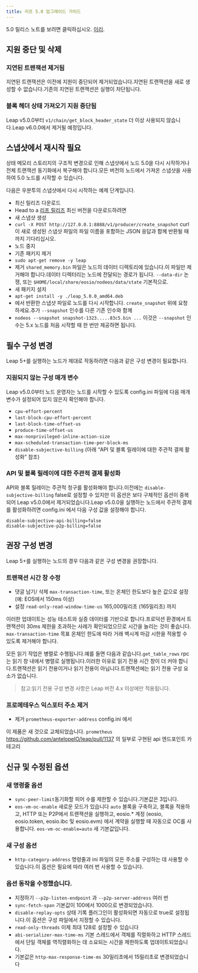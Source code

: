 ```yaml
---
title: 리프 5.0 업그레이드 가이드
---
```


5.0 릴리스 노트를 보려면 클릭하십시오. [이리](https://github.com/AntelopeIO/leap/releases/tag/v5.0.0-rc2).

## 지원 중단 및 삭제

### 지연된 트랜잭션 제거됨
지연된 트랜잭션은 이전에 지원이 중단되어 제거되었습니다.지연된 트랜잭션을 새로 생성할 수 없습니다.기존의 지연된 트랜잭션은 실행이 차단됩니다.

### 블록 헤더 상태 가져오기 지원 중단됨
Leap v5.0.0부터 `v1/chain/get_block_header_state` 더 이상 사용되지 않습니다.Leap v6.0.0에서 제거될 예정입니다.

## 스냅샷에서 재시작 필요
상태 메모리 스토리지의 구조적 변경으로 인해 스냅샷에서 노드 5.0을 다시 시작하거나 전체 트랜잭션 동기화에서 복구해야 합니다.모든 버전의 노드에서 가져온 스냅샷을 사용하여 5.0 노드를 시작할 수 있습니다.

다음은 우분투의 스냅샷에서 다시 시작하는 예제 단계입니다.
- 최신 릴리즈 다운로드
 - Head to a [리프 릴리즈](https://github.com/AntelopeIO/leap/releases) 최신 버전을 다운로드하려면
- 새 스냅샷 생성
 - `curl -X POST http://127.0.0.1:8888/v1/producer/create_snapshot`
      curl이 새로 생성된 스냅샷 파일의 파일 이름을 포함하는 JSON 응답과 함께 반환될 때까지 기다리십시오.
- 노드 중지
- 기존 패키지 제거
 - `sudo apt-get remove -y leap`
- 제거 `shared_memory.bin` 파일은 노드의 데이터 디렉토리에 있습니다.이 파일만 제거해야 합니다.데이터 디렉터리는 노드에 전달되는 경로가 됩니다. `--data-dir` 논쟁, 또는 `$HOME/local/share/eosio/nodeos/data/state` 기본적으로.
- 새 패키지 설치
 - `apt-get install -y ./leap_5.0.0_amd64.deb`
- 에서 반환한 스냅샷 파일로 노드를 다시 시작합니다. `create_snapshot` 위에 요청하세요.추가 `--snapshot` 인수를 다른 기존 인수와 함께
 - `nodeos --snapshot snapshot-1323.....83c5.bin ...`
      이것은 `--snapshot` 인수는 5.x 노드를 처음 시작할 때 한 번만 제공하면 됩니다.

## 필수 구성 변경
Leap 5+를 실행하는 노드가 제대로 작동하려면 다음과 같은 구성 변경이 필요합니다.

### 지원되지 않는 구성 매개 변수
Leap v5.0.0부터 노드 운영자는 노드를 시작할 수 있도록 config.ini 파일에 다음 매개 변수가 설정되어 있지 않은지 확인해야 합니다.
- `cpu-effort-percent`
- `last-block-cpu-effort-percent`
- `last-block-time-offset-us`
- `produce-time-offset-us`
- `max-nonprivileged-inline-action-size`
- `max-scheduled-transaction-time-per-block-ms`
- `disable-subjective-billing` (아래 “API 및 블록 릴레이에 대한 주관적 결제 활성화” 참조)

### API 및 블록 릴레이에 대한 주관적 결제 활성화
API와 블록 릴레이는 주관적 청구를 활성화해야 합니다.이전에는 `disable-subjective-billing` false로 설정할 수 있지만 이 옵션은 보다 구체적인 옵션이 중복되어 Leap v5.0.0에서 제거되었습니다.Leap v5.0.0을 실행하는 노드에서 주관적 결제를 활성화하려면 config.ini 에서 다음 구성 값을 설정해야 합니다.

```
disable-subjective-api-billing=false
disable-subjective-p2p-billing=false
```

## 권장 구성 변경
Leap 5+를 실행하는 노드의 경우 다음과 같은 구성 변경을 권장합니다.

### 트랜잭션 시간 창 수정
- 댓글 남기/ 삭제 `max-transaction-time`, 또는 온체인 한도보다 높은 값으로 설정 (예: EOS에서 150ms 이상)
- 설정 `read-only-read-window-time-us` 165,000밀리초 (165밀리초) 까지

이러한 업데이트는 성능 테스트와 실증 데이터를 기반으로 합니다.프로덕션 환경에서 트랜잭션이 30ms 제한을 초과하는 사례가 확인되었으므로 시간을 늘리는 것이 좋습니다. `max-transaction-time` 목표 온체인 한도에 따라 거래 벽시계 마감 시한을 적용할 수 있도록 제거해야 합니다.

모든 읽기 작업은 병렬로 수행됩니다.예를 들면 다음과 같습니다.`get_table_rows` rpc는 읽기 창 내에서 병렬로 실행됩니다.이러한 이유로 읽기 전용 시간 창이 더 커야 합니다.트랜잭션은 읽기 전용이거나 읽기 전용이 아닙니다.트랜잭션에는 읽기 전용 구성 요소가 없습니다.

> 참고:읽기 전용 구성 변경 사항은 Leap 버전 4.x 이상에만 적용됩니다.

### 프로메테우스 익스포터 주소 제거
- 제거 `prometheus-exporter-address` config.ini 에서

이 제품은 새 것으로 교체되었습니다. `prometheus` https://github.com/antelopeIO/leap/pull/1137 의 일부로 구현된 api 엔드포인트 카테고리

## 신규 및 수정된 옵션
### 새 명령줄 옵션
- `sync-peer-limit`동기화할 피어 수를 제한할 수 있습니다.기본값은 3입니다.
- `eos-vm-oc-enable` 새로운 모드가 있습니다 `auto` 블록을 구축하고, 블록을 적용하고, HTTP 또는 P2P에서 트랜잭션을 실행하고, eosio.* 계정 (eosio, eosio.token, eosio.ibc 및 eosio.evm) 에서 계약을 실행할 때 자동으로 OC를 사용합니다. `eos-vm-oc-enable=auto` 새 기본값입니다.

### 새 구성 옵션
- `http-category-address` 명령줄과 ini 파일의 모든 주소를 구성하는 데 사용할 수 있습니다.이 옵션은 필요에 따라 여러 번 사용할 수 있습니다.

### 옵션 동작을 수정했습니다.
- 지정하기 `--p2p-listen-endpoint` 과 `--p2p-server-address` 여러 번
- `sync-fetch-span` 기본값이 100에서 1000으로 변경되었습니다.
- `disable-replay-opts` 상태 기록 플러그인이 활성화되면 자동으로 true로 설정됩니다.이 옵션은 구성 파일에서 지정할 수 있습니다.
- `read-only-threads` 이제 최대 128로 설정할 수 있습니다
- `abi-serializer-max-time-ms` 기본 스레드에서 객체를 직렬화하고 HTTP 스레드에서 단일 객체를 역직렬화하는 데 소요되는 시간을 제한하도록 업데이트되었습니다.
- 기본값은 `http-max-response-time-ms` 30밀리초에서 15밀리초로 변경되었습니다
